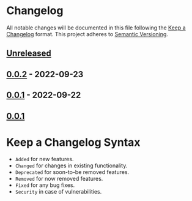 # Changelog

All notable changes will be documented in this file following the [Keep a Changelog](https://keepachangelog.com/en/1.0.0/) 
format. This project adheres to [Semantic Versioning](https://semver.org/spec/v2.0.0.html).

## [Unreleased]

## [0.0.2] - 2022-09-23

## [0.0.1] - 2022-09-22

## [0.0.1]

# Keep a Changelog Syntax

-   `Added` for new features.
-   `Changed` for changes in existing functionality.
-   `Deprecated` for soon-to-be removed features.
-   `Removed` for now removed features.
-   `Fixed` for any bug fixes. 
-   `Security` in case of vulnerabilities.

[Unreleased]: https://github.com/glhd/dawn/compare/0.0.2...HEAD

[0.0.2]: https://github.com/glhd/dawn/compare/0.0.1...0.0.2

[0.0.1]: https://github.com/glhd/dawn/compare/0.0.1...0.0.1

[0.0.1]: https://github.com/glhd/dawn/compare/0.0.1...0.0.1
